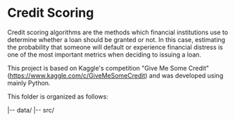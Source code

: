 # Credit Scoring

Credit scoring algorithms are the methods which financial institutions use to determine whether a loan should be granted or not. In this case, estimating the probability that someone will default or experience financial distress is one of the most important metrics when deciding to issuing a loan. 

This project is based on Kaggle's competition "Give Me Some Credit" (https://www.kaggle.com/c/GiveMeSomeCredit) and was developed using mainly Python.  

This folder is organized as follows:

|-- data/
|-- src/